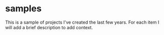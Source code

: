 # samples

This is a sample of projects I've created the last few years. For each item I will add a brief description to add context.

